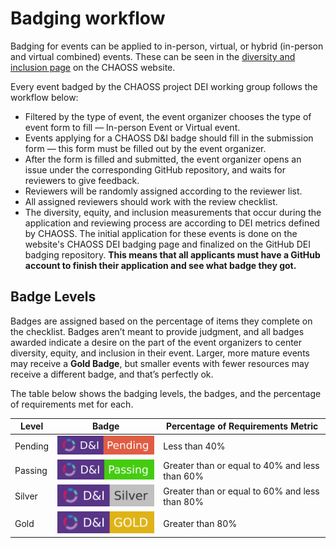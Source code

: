 # Badging workflow
Badging for events can be applied to in-person, virtual, or hybrid (in-person and virtual combined) events. These can be seen in the [diversity and inclusion page](https://chaoss.community/diversity-and-inclusion-badging/) on the CHAOSS website.

Every event badged by the CHAOSS project DEI working group follows the workflow below:
* Filtered by the type of event, the event organizer chooses the type of event form to fill — In-person Event or Virtual event.
* Events applying for a CHAOSS D&I badge should fill in the submission form — this form must be filled out by the event organizer.
* After the form is filled and submitted, the event organizer opens an issue under the corresponding GitHub repository, and waits for reviewers to give feedback.
* Reviewers will be randomly assigned according to the reviewer list. 
* All assigned reviewers should work with the review checklist.
* The diversity, equity, and inclusion measurements that occur during the application and reviewing process are according to DEI metrics defined by CHAOSS.
The initial application for these events is done on the website's CHAOSS DEI badging page and finalized on the GitHub DEI badging repository. **This means that all applicants must have a GitHub account to finish their application and see what badge they got.**

## Badge Levels
Badges are assigned based on the percentage of items they complete on the checklist. Badges aren’t meant to provide judgment, and all badges awarded indicate a desire on the part of the event organizers to center diversity, equity, and inclusion in their event. Larger, more mature events may receive a **Gold Badge**, but smaller events with fewer resources may receive a different badge, and that’s perfectly ok.

The table below shows the badging levels, the badges, and the percentage of requirements met for each.

| Level | Badge |Percentage of Requirements Metric |
| ----------- | ----------- |------------|
| Pending | ![DEI pending badge](pending.svg) | Less than 40% |
| Passing | ![DEI passing badge](passing.svg) | Greater than or equal to 40% and less than 60% |
| Silver | ![DEI silver badge](silver.svg) | Greater than or equal to 60% and less than 80% |
| Gold | ![DEI gold badge](gold.svg) | Greater than 80% |